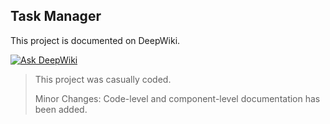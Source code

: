 ## Task Manager

This project is documented on DeepWiki.

[![Ask DeepWiki](https://deepwiki.com/badge.svg)](https://deepwiki.com/anpa6841/rust-task-manager-cli)

> This project was casually coded.
>
> Minor Changes: Code-level and component-level documentation has been added.
